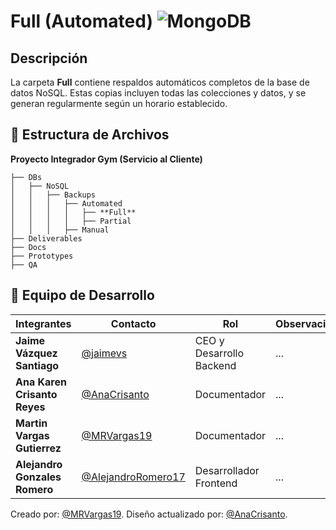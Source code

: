 # **Full (Automated)** ![MongoDB](https://img.shields.io/badge/MongoDB-%234ea94b.svg?style=for-the-badge&logo=mongodb&logoColor=white)

##  Descripción
La carpeta **Full** contiene respaldos automáticos completos de la base de datos NoSQL. Estas copias incluyen todas las colecciones y datos, y se generan regularmente según un horario establecido.

## 📁 **Estructura de Archivos**
**Proyecto Integrador Gym (Servicio al Cliente)**
```plaintext
├── DBs
│   ├── NoSQL
│   │   ├── Backups
│   │   │   ├── Automated
│   │   │   │   ├── **Full**
│   │   │   │   ├── Partial
│   │   │   ├── Manual
├── Deliverables
├── Docs
├── Prototypes
├── QA
```

## 👥 **Equipo de Desarrollo**
| Integrantes                   | Contacto                                                   | Rol                      | Observaciones |
| ----------------------------- | ---------------------------------------------------------- | ------------------------ | ------------- |
| **Jaime Vázquez Santiago**    | [@jaimevs](https://github.com/jaimevs)                     | CEO y Desarrollo Backend | ...           |
| **Ana Karen Crisanto Reyes** | [@AnaCrisanto](https://github.com/AnaCrisanto)             | Documentador             | ...           |
| **Martin Vargas Gutierrez**   | [@MRVargas19](https://github.com/MRVargas19)               | Documentador             | ...           |
| **Alejandro Gonzales Romero** | [@AlejandroRomero17](https://github.com/AlejandroRomero17) | Desarrollador Frontend   | ...           |


Creado por: [@MRVargas19](https://github.com/MRVargas19).
Diseño actualizado por: [@AnaCrisanto](https://github.com/AnaCrisanto).
